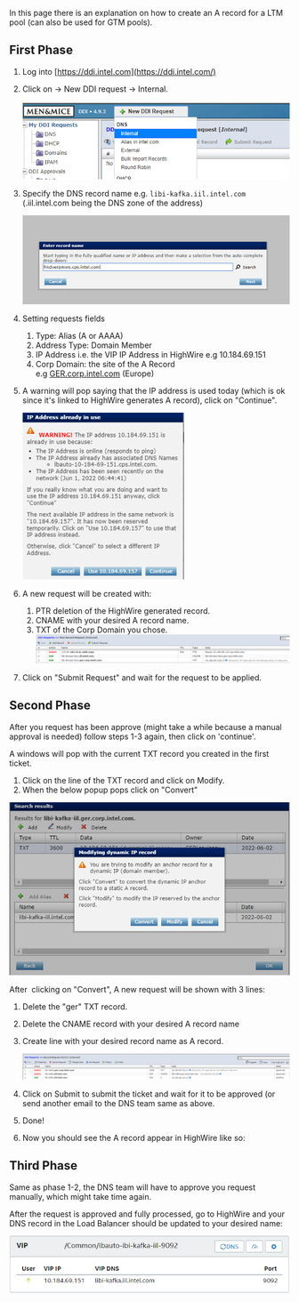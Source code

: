 
In this page there is an explanation on how to create an A record for a LTM pool (can also be used for GTM pools).

## First Phase

1. Log into [https://ddi.intel.com](https://ddi.intel.com/)
2. Click on → New DDI request → Internal.

	![](How%20to%20make%20an%20A%20Record%20from%20DDI%20(Men%20&%20Mice)%201.png)

3. Specify the DNS record name e.g. `libi-kafka.iil.intel.com` (.iil.intel.com being the DNS zone of the address)

	![](How%20to%20make%20an%20A%20Record%20from%20DDI%20(Men%20&%20Mice)%202.png)

4. Setting requests fields
	1. Type: Alias (A or AAAA)
	2. Address Type: Domain Member
	3. IP Address i.e. the VIP IP Address in HighWire e.g 10.184.69.151
	4. Corp Domain: the site of the A Record e.g [GER.corp.intel.com](http://ger.corp.intel.com/) (Europe)

5. A warning will pop saying that the IP address is used today (which is ok since it's linked to HighWire generates A record), click on "Continue".

	![](How%20to%20make%20an%20A%20Record%20from%20DDI%20(Men%20&%20Mice)%203.png)

6. A new request will be created with:
	1. PTR deletion of the HighWire generated record.
	2. CNAME with your desired A record name.
	3. TXT of the Corp Domain you chose.
	![](How%20to%20make%20an%20A%20Record%20from%20DDI%20(Men%20&%20Mice)%207.png)
1. Click on "Submit Request" and wait for the request to be applied.

## Second Phase

After you request has been approve (might take a while because a manual approval is needed) follow steps 1-3 again, then click  on 'continue'.

A windows will pop with the current TXT record you created in the first ticket.

1. Click on the line of the TXT record and click on Modify.
2. When the below popup pops click on "Convert"

![](How%20to%20make%20an%20A%20Record%20from%20DDI%20(Men%20&%20Mice)%204.png)

After  clicking on "Convert", A new request will be shown with 3 lines:

1. Delete the "ger" TXT record.
2. Delete the CNAME record with your desired A record name
3. Create line with your desired record name as A record.

	![](How%20to%20make%20an%20A%20Record%20from%20DDI%20(Men%20&%20Mice)%205.png)

4. Click on Submit to submit the ticket and wait for it to be approved (or send another email to the DNS team same as above.
5. Done!
6. Now you should see the A record appear in HighWire like so:

## Third Phase

Same as phase 1-2, the DNS team will have to approve you request manually, which might take time again.

After the request is approved and fully processed, go to HighWire and your DNS record in the Load Balancer should be updated to your desired name:

![](How%20to%20make%20an%20A%20Record%20from%20DDI%20(Men%20&%20Mice)%206.png)
